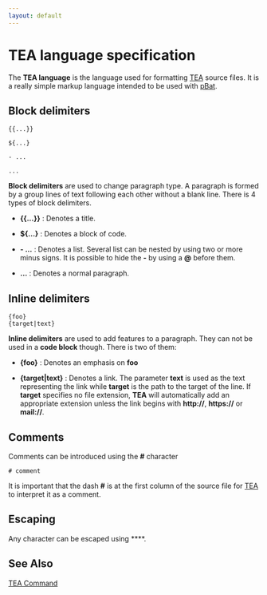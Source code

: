 ```yaml
---
layout: default
---
```

# TEA language specification

The **TEA language** is the language used for formatting [TEA](tea) source 
files. It is a really simple markup language intended to be used with 
[pBat](pbat).

## Block delimiters

    {{...}}
    
    ${...}
    
    - ...
    
    ...

**Block delimiters** are used to change paragraph type. A paragraph is formed 
by a group lines of text following each other without a blank line. There is 4 
types of block delimiters.

* **{{...}}** : Denotes a title.

* **${...}** : Denotes a block of code.

* **- ...** : Denotes a list. Several list can be nested by using two or more 
  minus signs. It is possible to hide the **-** by using a **@** before them.

* **...** : Denotes a normal paragraph.

## Inline delimiters

    {foo}
    {target|text}

**Inline delimiters** are used to add features to a paragraph. They can not be 
used in a **code block** though. There is two of them:

* **{foo}** : Denotes an emphasis on **foo**

* **{target\|text}** : Denotes a link. The parameter **text** is used as the 
  text representing the link while **target** is the path to the target of the 
  line. If **target** specifies no file extension, **TEA** will automatically 
  add an appropriate extension unless the link begins with **http://**, 
  **https://** or **mail://**.

## Comments

Comments can be introduced using the **\#** character

    # comment

It is important that the dash **\#** is at the first column of the source file 
for [TEA](tea) to interpret it as a comment.

## Escaping

Any character can be escaped using **\**.

## See Also

[TEA Command](tea) 


